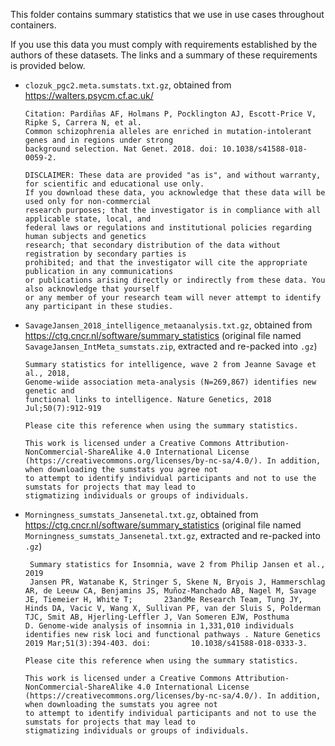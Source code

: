 This folder contains summary statistics that we use in use cases throughout containers.

If you use this data you must comply with requirements established by the authors of these datasets.
The links and a summary of these requirements is provided below.


* ``clozuk_pgc2.meta.sumstats.txt.gz``, obtained from https://walters.psycm.cf.ac.uk/

   ```
   Citation: Pardiñas AF, Holmans P, Pocklington AJ, Escott-Price V, Ripke S, Carrera N, et al. 
   Common schizophrenia alleles are enriched in mutation-intolerant genes and in regions under strong 
   background selection. Nat Genet. 2018. doi: 10.1038/s41588-018-0059-2.

   DISCLAIMER: These data are provided "as is", and without warranty, for scientific and educational use only.
   If you download these data, you acknowledge that these data will be used only for non-commercial 
   research purposes; that the investigator is in compliance with all applicable state, local, and 
   federal laws or regulations and institutional policies regarding human subjects and genetics 
   research; that secondary distribution of the data without registration by secondary parties is 
   prohibited; and that the investigator will cite the appropriate publication in any communications 
   or publications arising directly or indirectly from these data. You also acknowledge that yourself 
   or any member of your research team will never attempt to identify any participant in these studies.
   ```

* ``SavageJansen_2018_intelligence_metaanalysis.txt.gz``, obtained from https://ctg.cncr.nl/software/summary_statistics
    (original file named ``SavageJansen_IntMeta_sumstats.zip``, extracted and re-packed into ``.gz``) 

   ```
   Summary statistics for intelligence, wave 2 from Jeanne Savage et al., 2018, 
   Genome-wiide association meta-analysis (N=269,867) identifies new genetic and 
   functional links to intelligence. Nature Genetics, 2018 Jul;50(7):912-919
   
   Please cite this reference when using the summary statistics.

   This work is licensed under a Creative Commons Attribution-NonCommercial-ShareAlike 4.0 International License 
   (https://creativecommons.org/licenses/by-nc-sa/4.0/). In addition, when downloading the sumstats you agree not 
   to attempt to identify individual participants and not to use the sumstats for projects that may lead to 
   stigmatizing individuals or groups of individuals.
   ```
   
 * ``Morningness_sumstats_Jansenetal.txt.gz``, obtained from https://ctg.cncr.nl/software/summary_statistics
    (original file named ``Morningness_sumstats_Jansenetal.txt.gz``, extracted and re-packed into ``.gz``) 

   ```
    Summary statistics for Insomnia, wave 2 from Philip Jansen et al., 2019
    Jansen PR, Watanabe K, Stringer S, Skene N, Bryois J, Hammerschlag AR, de Leeuw CA, Benjamins JS, Muñoz-Manchado AB, Nagel M, Savage JE, Tiemeier H, White T;       23andMe Research Team, Tung JY, Hinds DA, Vacic V, Wang X, Sullivan PF, van der Sluis S, Polderman TJC, Smit AB, Hjerling-Leffler J, Van Someren EJW, Posthuma       D. Genome-wide analysis of insomnia in 1,331,010 individuals identifies new risk loci and functional pathways . Nature Genetics 2019 Mar;51(3):394-403. doi:         10.1038/s41588-018-0333-3.
   
   Please cite this reference when using the summary statistics.

   This work is licensed under a Creative Commons Attribution-NonCommercial-ShareAlike 4.0 International License 
   (https://creativecommons.org/licenses/by-nc-sa/4.0/). In addition, when downloading the sumstats you agree not 
   to attempt to identify individual participants and not to use the sumstats for projects that may lead to 
   stigmatizing individuals or groups of individuals.
   ```


